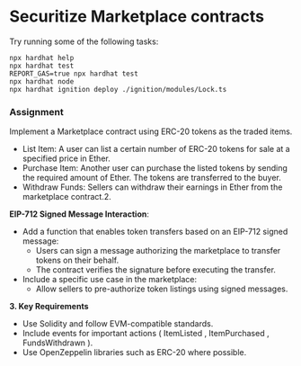 # Securitize Marketplace contracts

Try running some of the following tasks:

```shell
npx hardhat help
npx hardhat test
REPORT_GAS=true npx hardhat test
npx hardhat node
npx hardhat ignition deploy ./ignition/modules/Lock.ts
```

### Assignment

Implement a Marketplace contract using ERC-20 tokens as the traded items.

* List Item: A user can list a certain number of ERC-20 tokens for sale at a specified price in Ether.
* Purchase Item: Another user can purchase the listed tokens by sending the required amount of Ether. The tokens are transferred to the buyer.
* Withdraw Funds: Sellers can withdraw their earnings in Ether from the marketplace contract.2. 

**EIP-712 Signed Message Interaction**:

* Add a function that enables token transfers based on an EIP-712 signed message:
    * Users can sign a message authorizing the marketplace to transfer tokens on their behalf.
    * The contract verifies the signature before executing the transfer.
* Include a specific use case in the marketplace:
    * Allow sellers to pre-authorize token listings using signed messages.

**3. Key Requirements** 

* Use Solidity and follow EVM-compatible standards.
* Include events for important actions ( ItemListed ,  ItemPurchased ,  FundsWithdrawn ).
* Use OpenZeppelin libraries such as ERC-20 where possible.